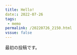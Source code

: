 ```yaml
---
title: Hello!
date:: 2022-07-26
tags: 
 - memo
permalink: /20220726_2150.html
vssue: false
---
```


最初の投稿です。